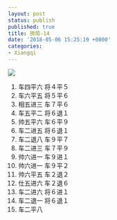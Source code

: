 ```yaml
---
layout: post
status: publish
published: true
title: 排局-14
date: '2018-05-06 15:25:19 +0800'
categories:
- Xiangqi
---
```


![](../imgs/2018/05/capture-14-1.png)

1. 车四平六 将４平５
2. 车六平五 将５平６
3. 相五进三 车７平６
4. 车五平二 将６退１
5. 帅五平六 车６平９
6. 车二进五 将６退１
7. 车二退八 车９平７
8. 车二进三 车７平９
9. 帅六进一 车９进１
10. 帅六进一 车９平２
11. 帅六平五 车２退２
12. 仕五进六 车２退６
13. 车二进六 将６进１
14. 车二退一 将６退１
15. 车二平八
